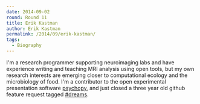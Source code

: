 ```yaml
---
date: 2014-09-02
round: Round 11
title: Erik Kastman
author: Erik Kastman
permalink: /2014/09/erik-kastman/
tags:
  - Biography
---
```

I'm a research programmer supporting neuroimaging labs and have experience writing and teaching MRI analysis using open tools, but my own research interests are emerging closer to computational ecology and the microbiology of food. I'm a contributor to the open experimental presentation software [psychopy][1], and just closed a three year old github feature request tagged [#dreams][2].

 [1]: http://www.psychopy.org "psychopy"
 [2]: https://github.com/psychopy/psychopy/issues/12 "#dreams"

